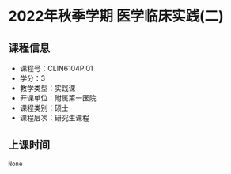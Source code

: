 # 2022年秋季学期 医学临床实践(二) 






## 课程信息

- 课程号：CLIN6104P.01
- 学分：3
- 教学类型：实践课
- 开课单位：附属第一医院
- 课程类别：硕士
- 课程层次：研究生课程

## 上课时间

```
None
```

